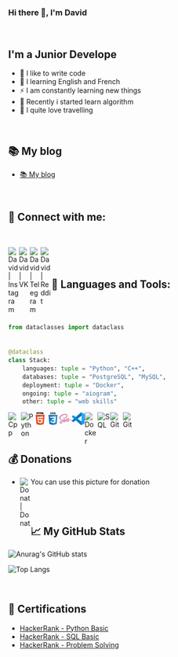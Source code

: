 ### Hi there 👋, I'm David

<br />

## I'm a Junior Develope

 - 💪 I like to write code
 - 🎉 I learning English and French
 - ⚡ I am constantly learning new things
 - 👑 Recently i started learn algorithm
 - 🤙 I quite love travelling 

<br />

## 📚 My blog
- [📚 My blog](https://t.me/Dromanovicz)
<br />

## 📱 Connect with me:

<br />

[<img align="left" alt="David | Instagram" width="22px" src="https://image.flaticon.com/icons/png/512/2111/2111463.png" />][instagram]
[<img align="left" alt="David | VK" width="22px" src="https://image.flaticon.com/icons/png/512/145/145813.png" />][vk]
[<img align="left" alt="David | Telegram" width="22px" src="https://image.flaticon.com/icons/png/512/2111/2111646.png" />][telegram]
[<img align="left" alt="David | Reddit" width="22px" src="https://www.svgrepo.com/show/217774/reddit.svg" />][reddit]

<br />
<br />

## 🧰 Languages and Tools:

<br />
<br />

```python
from dataclasses import dataclass


@dataclass
class Stack:
    languages: tuple = "Python", "C++",
    databases: tuple = "PostgreSQL", "MySQL",
    deployment: tuple = "Docker",
    ongoing: tuple = "aiogram",
    other: tuple = "web skills"

```



<img align="left" alt="Cpp" width="26px" src="https://image.flaticon.com/icons/png/512/919/919841.png" />
<img align="left" alt="Python" width="26px" src="https://image.flaticon.com/icons/png/512/919/919852.png" />

<img align="left" alt="HTML5" width="26px" src="https://raw.githubusercontent.com/github/explore/80688e429a7d4ef2fca1e82350fe8e3517d3494d/topics/html/html.png" />
<img align="left" alt="CSS3" width="26px" src="https://raw.githubusercontent.com/github/explore/80688e429a7d4ef2fca1e82350fe8e3517d3494d/topics/css/css.png" />
<img align="left" alt="Sass" width="26px" src="https://raw.githubusercontent.com/github/explore/80688e429a7d4ef2fca1e82350fe8e3517d3494d/topics/sass/sass.png" />
<img align="left" alt="Visual Studio Code" width="26px" src="https://raw.githubusercontent.com/github/explore/80688e429a7d4ef2fca1e82350fe8e3517d3494d/topics/visual-studio-code/visual-studio-code.png" />

<img align="left" alt="Docker" width="26px" src="https://image.flaticon.com/icons/png/512/919/919853.png" />
<img align="left" alt="SQL" width="26px" src="https://www.vectorlogo.zone/logos/postgresql/postgresql-icon.svg" />
<img align="left" alt="Git" width="26px" src="https://upload.wikimedia.org/wikipedia/commons/thumb/3/3f/Git_icon.svg/97px-Git_icon.svg.png" />
<img align="left" alt="Git" width="26px" src="https://cdn4.iconfinder.com/data/icons/logos-and-brands/512/348_Ubuntu_logo-256.png" />



<br />
<br />
<br />

## 💰 Donations
- You can use this picture for donation
[<img align="left" alt="Donat | Donat" width="22px" src="https://image.flaticon.com/icons/png/512/1048/1048384.png" />][Donat]

<br />
<br />


## 📈 My GitHub Stats
![Anurag's GitHub stats](https://github-readme-stats.vercel.app/api?username=DavidRomanovizc&show_icons=true&theme=radical)
<br />

![Top Langs](https://github-readme-stats.vercel.app/api/top-langs/?username=DavidRomanovizc&langs_count=8)

<br />


## :scroll: Certifications
- [HackerRank - Python Basic](https://www.hackerrank.com/certificates/dff3e36a9433)
- [HackerRank - SQL Basic](https://www.hackerrank.com/certificates/1b20f11f2ffb)
- [HackerRank - Problem Solving](https://www.hackerrank.com/certificates/51c24d77f073)


[instagram]: https://www.instagram.com/david_romanowicz/
[vk]: https://vk.com/davidroman0v
[Donat]: https://www.donationalerts.com/r/david_romanov
[telegram]: https://t.me/troubles_dela_tete
[reddit]: https://www.reddit.com/user/Dromanovicz
